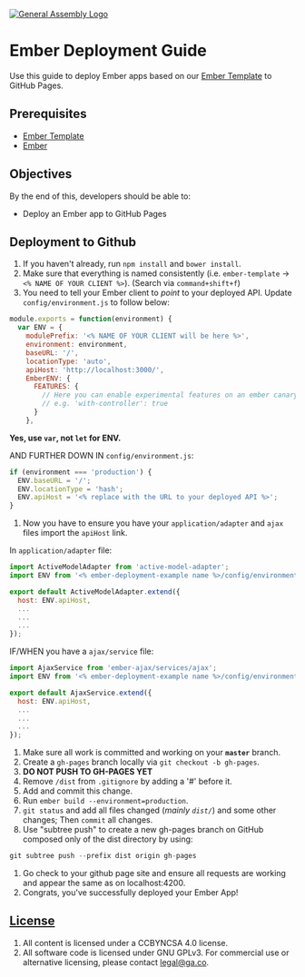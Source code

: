 [![General Assembly Logo](https://camo.githubusercontent.com/1a91b05b8f4d44b5bbfb83abac2b0996d8e26c92/687474703a2f2f692e696d6775722e636f6d2f6b6538555354712e706e67)](https://generalassemb.ly/education/web-development-immersive)

# Ember Deployment Guide

Use this guide to deploy Ember apps based on our [Ember Template](https://github.com/ga-wdi-boston/ember-template)
to GitHub Pages.

## Prerequisites

-   [Ember Template](https://github.com/ga-wdi-boston/ember-template)
-   [Ember](https://github.com/ga-wdi-boston/ember)

## Objectives

By the end of this, developers should be able to:

-   Deploy an Ember app to GitHub Pages

## Deployment to Github

1.  If you haven't already, run `npm install` and `bower install`.
1.  Make sure that everything is named consistently (i.e. `ember-template` ->
 `<% NAME OF YOUR CLIENT %>`). (Search via `command+shift+f`)
1.  You need to tell your Ember client to _point_ to your deployed API. Update
`config/environment.js` to follow below:

```js
module.exports = function(environment) {
  var ENV = {
    modulePrefix: '<% NAME OF YOUR CLIENT will be here %>',
    environment: environment,
    baseURL: '/',
    locationType: 'auto',
    apiHost: 'http://localhost:3000/',
    EmberENV: {
      FEATURES: {
        // Here you can enable experimental features on an ember canary build
        // e.g. 'with-controller': true
      }
    },
```

**Yes, use `var`, not `let` for ENV.**

AND FURTHER DOWN IN `config/environment.js`:

```js
if (environment === 'production') {
  ENV.baseURL = '/';
  ENV.locationType = 'hash';
  ENV.apiHost = '<% replace with the URL to your deployed API %>';
}
```

1.  Now you have to ensure you have your `application/adapter` and `ajax` files
import the `apiHost` link.

In `application/adapter` file:

```js
import ActiveModelAdapter from 'active-model-adapter';
import ENV from '<% ember-deployment-example name %>/config/environment';

export default ActiveModelAdapter.extend({
  host: ENV.apiHost,
  ...
  ...
  ...
});
```

IF/WHEN you have a `ajax/service` file:

```js
import AjaxService from 'ember-ajax/services/ajax';
import ENV from '<% ember-deployment-example name %>/config/environment';

export default AjaxService.extend({
  host: ENV.apiHost,
  ...
  ...
  ...
});
```

1.  Make sure all work is committed and working on your **`master`** branch.
1.  Create a `gh-pages` branch locally via `git checkout -b gh-pages`.
1.  **DO NOT PUSH TO GH-PAGES YET**
1.  Remove `/dist` from `.gitignore` by adding a '#' before it.
1.  Add and commit this change.
1.  Run `ember build --environment=production`.
1.  `git status` and add all files changed (_mainly `dist/`_) and some other changes; Then `commit` all changes.
1.  Use "subtree push" to create a new gh-pages branch on GitHub composed only
of the dist directory by using:

```js
git subtree push --prefix dist origin gh-pages
```

1.  Go check to your github page site and ensure all requests are working and appear
the same as on localhost:4200.
1.  Congrats, you've successfully deployed your Ember App!

## [License](LICENSE)

1.  All content is licensed under a CC­BY­NC­SA 4.0 license.
1.  All software code is licensed under GNU GPLv3. For commercial use or
    alternative licensing, please contact legal@ga.co.
